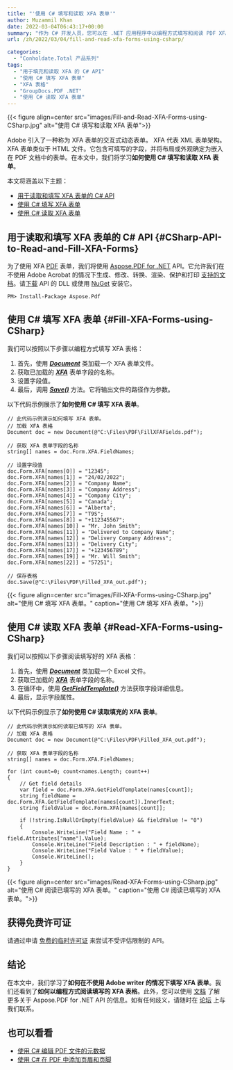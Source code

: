 ```yaml
---
title: "'使用 C# 填写和读取 XFA 表单'"
author: Muzammil Khan
date: 2022-03-04T06:43:17+00:00
summary: "作为 C# 开发人员，您可以在 .NET 应用程序中以编程方式填写和阅读 PDF XFA 表单。在本文中，您将学习**如何使用 C# 填写和阅读 XFA 表单**。"
url: /zh/2022/03/04/fill-and-read-xfa-forms-using-csharp/

categories:
  - "Conholdate.Total 产品系列"
tags:
  - "用于填充和读取 XFA 的 C# API"
  - "使用 C# 填写 XFA 表单"
  - "XFA 表格"
  - "GroupDocs.PDF .NET"
  - "使用 C# 读取 XFA 表单"
---
```



{{< figure align=center src="images/Fill-and-Read-XFA-Forms-using-CSharp.jpg" alt="使用 C# 填写和读取 XFA 表单">}}
 

Adobe 引入了一种称为 XFA 表单的交互式动态表单。 XFA 代表 XML 表单架构。 XFA 表单类似于 HTML 文件。它包含可填写的字段，并将布局或外观确定为嵌入在 PDF 文档中的表单。在本文中，我们将学习**如何使用 C# 填写和读取 XFA 表单**。

本文将涵盖以下主题：

  * [用于读取和填写 XFA 表单的 C# API][1]
  * [使用 C# 填写 XFA 表单][2]
  * [使用 C# 读取 XFA 表单][3]

## 用于读取和填写 XFA 表单的 C# API {#CSharp-API-to-Read-and-Fill-XFA-Forms}

为了使用 XFA [PDF][4] 表单，我们将使用 [Aspose.PDF for .NET][5] API。它允许我们在不使用 Adobe Acrobat 的情况下生成、修改、转换、渲染、保护和打印 [支持的文档][6]。请[下载][7] API 的 DLL 或使用 [NuGet][8] 安装它。

```
PM> Install-Package Aspose.Pdf
```

## 使用 C# 填写 XFA 表单 {#Fill-XFA-Forms-using-CSharp}

我们可以按照以下步骤以编程方式填写 XFA 表格：

  1. 首先，使用 _**[Document][9]**_ 类加载一个 XFA 表单文件。
  2. 获取已加载的 _**[XFA][10]**_ 表单字段的名称。
  3. 设置字段值。
  4. 最后，调用 _**[Save()][11]**_ 方法。它将输出文件的路径作为参数。

以下代码示例展示了**如何使用 C# 填写 XFA 表单**。

```
// 此代码示例演示如何填写 XFA 表单。
// 加载 XFA 表格
Document doc = new Document(@"C:\Files\PDF\FillXFAFields.pdf");

// 获取 XFA 表单字段的名称
string[] names = doc.Form.XFA.FieldNames;

// 设置字段值
doc.Form.XFA[names[0]] = "12345";
doc.Form.XFA[names[1]] = "24/02/2022";
doc.Form.XFA[names[2]] = "Company Name";
doc.Form.XFA[names[3]] = "Company Address";
doc.Form.XFA[names[4]] = "Company City";
doc.Form.XFA[names[5]] = "Canada";
doc.Form.XFA[names[6]] = "Alberta";
doc.Form.XFA[names[7]] = "T9S";
doc.Form.XFA[names[8]] = "+112345567";
doc.Form.XFA[names[10]] = "Mr. John Smith";
doc.Form.XFA[names[11]] = "Delivered to Company Name";
doc.Form.XFA[names[12]] = "Delivery Company Address";
doc.Form.XFA[names[13]] = "Delivery City";
doc.Form.XFA[names[17]] = "+123456789";
doc.Form.XFA[names[19]] = "Mr. Will Smith";
doc.Form.XFA[names[22]] = "57251";

// 保存表格
doc.Save(@"C:\Files\PDF\Filled_XFA_out.pdf");
```

{{< figure align=center src="images/Fill-XFA-Forms-using-CSharp.jpg" alt="使用 C# 填写 XFA 表单。" caption="使用 C# 填写 XFA 表单。">}}
 

## 使用 C# 读取 XFA 表单 {#Read-XFA-Forms-using-CSharp}

我们可以按照以下步骤阅读填写好的 XFA 表格：

  1. 首先，使用 _**[Document][9]**_ 类加载一个 Excel 文件。
  2. 获取已加载的 _**[XFA][12]**_ 表单字段的名称。
  3. 在循环中，使用 _**[GetFieldTemplate()][13]**_ 方法获取字段详细信息。
  4. 最后，显示字段属性。

以下代码示例显示了**如何使用 C# 读取填充的 XFA 表单**。

```
// 此代码示例演示如何读取已填写的 XFA 表单。
// 加载 XFA 表格
Document doc = new Document(@"C:\Files\PDF\Filled_XFA_out.pdf");

// 获取 XFA 表单字段的名称
string[] names = doc.Form.XFA.FieldNames;

for (int count=0; count<names.Length; count++)
{
    // Get field details
    var field = doc.Form.XFA.GetFieldTemplate(names[count]);
    string fieldName = doc.Form.XFA.GetFieldTemplate(names[count]).InnerText;
    string fieldValue = doc.Form.XFA[names[count]];

    if (!string.IsNullOrEmpty(fieldValue) && fieldValue != "0")
    {
        Console.WriteLine("Field Name : " + field.Attributes["name"].Value);
        Console.WriteLine("Field Description : " + fieldName);
        Console.WriteLine("Field Value : " + fieldValue);
        Console.WriteLine();
    }
}
```

{{< figure align=center src="images/Read-XFA-Forms-using-CSharp.jpg" alt="使用 C# 阅读已填写的 XFA 表单。" caption="使用 C# 阅读已填写的 XFA 表单。">}}
 
## 获得免费许可证

请通过申请 [免费的临时许可证][14] 来尝试不受评估限制的 API。

## 结论

在本文中，我们学习了**如何在不使用 Adobe writer 的情况下填写 XFA 表单**。我们还看到了**如何以编程方式阅读填写的 XFA 表格**。此外，您可以使用 [文档][15] 了解更多关于 Aspose.PDF for .NET API 的信息。如有任何歧义，请随时在 [论坛][16] 上与我们联系。

## 也可以看看

  * [使用 C# 编辑 PDF 文件的元数据][17]
  * [使用 C# 在 PDF 中添加页眉和页脚][18]

  [1]: #CSharp-API-to-Read-and-Fill-XFA-Forms
  [2]: #Fill-XFA-Forms-using-CSharp
  [3]: #Read-XFA-Forms-using-CSharp
  [4]: https://docs.fileformat.com/pdf/
  [5]: https://products.aspose.com/pdf/net/
  [6]: https://docs.aspose.com/pdf/net/supported-file-formats/
  [7]: https://downloads.aspose.com/pdf/net/
  [8]: https://www.nuget.org/packages/aspose.pdf
  [9]: https://apireference.aspose.com/pdf/net/aspose.pdf/document
  [10]: https://apireference.aspose.com/pdf/net/aspose.pdf.forms/xfa
  [11]: https://apireference.aspose.com/pdf/net/aspose.pdf.document/save/methods/4
  [12]: https://apireference.aspose.com/pdf/net/aspose.pdf.forms/form/properties/xfa
  [13]: https://apireference.aspose.com/pdf/net/aspose.pdf.forms/xfa/methods/getfieldtemplate
  [14]: https://purchase.conholdate.com/temporary-license
  [15]: https://docs.aspose.com/pdf/net/
  [16]: https://forum.aspose.com/c/pdf/10
  [17]: https://blog.conholdate.com/2022/02/10/edit-metadata-of-pdf-files-using-csharp/
  [18]: https://blog.conholdate.com/2021/12/15/add-headers-and-footers-in-pdf-using-csharp/

